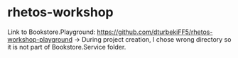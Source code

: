 # rhetos-workshop

Link to Bookstore.Playground: https://github.com/dturbekiFF5/rhetos-workshop-playground
-> During project creation, I chose wrong directory so it is not part of Bookstore.Service folder.
